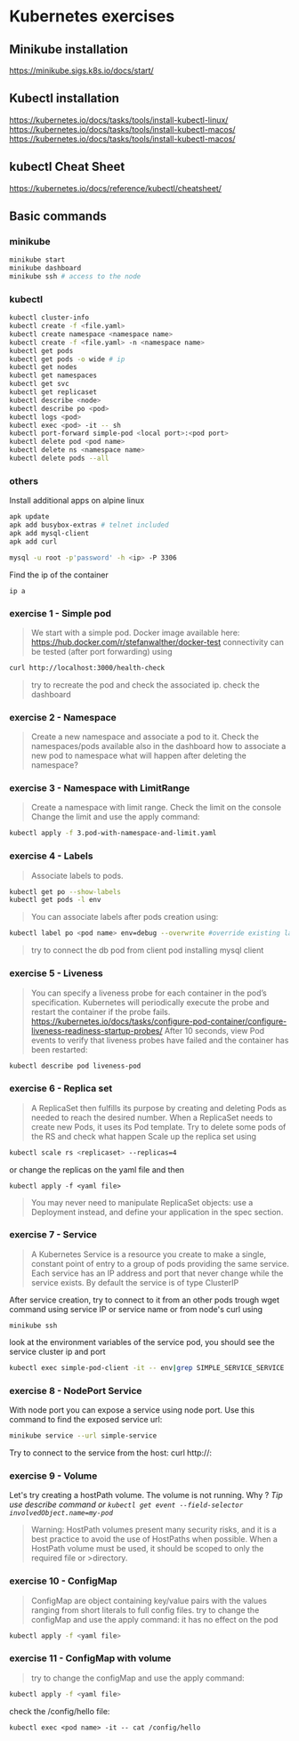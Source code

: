 # Kubernetes exercises

## Minikube installation
https://minikube.sigs.k8s.io/docs/start/

## Kubectl installation
https://kubernetes.io/docs/tasks/tools/install-kubectl-linux/
https://kubernetes.io/docs/tasks/tools/install-kubectl-macos/
https://kubernetes.io/docs/tasks/tools/install-kubectl-macos/


## kubectl Cheat Sheet
https://kubernetes.io/docs/reference/kubectl/cheatsheet/

## Basic commands

### minikube
```sh
minikube start
minikube dashboard
minikube ssh # access to the node
```
### kubectl
```sh
kubectl cluster-info
kubectl create -f <file.yaml>
kubectl create namespace <namespace name>
kubectl create -f <file.yaml> -n <namespace name>
kubectl get pods
kubectl get pods -o wide # ip
kubectl get nodes
kubectl get namespaces
kubectl get svc
kubectl get replicaset
kubectl describe <node>
kubectl describe po <pod>
kubectl logs <pod>
kubectl exec <pod> -it -- sh
kubectl port-forward simple-pod <local port>:<pod port>
kubectl delete pod <pod name>
kubectl delete ns <namespace name>
kubectl delete pods --all
```
### others
Install additional apps on alpine linux
```sh
apk update
apk add busybox-extras # telnet included
apk add mysql-client
apk add curl

mysql -u root -p'password' -h <ip> -P 3306

```

Find the ip of the container
```
ip a
```

### exercise 1 - Simple pod
>We start with a simple pod. Docker image available here: https://hub.docker.com/r/stefanwalther/docker-test
>connectivity can be tested (after port forwarding) using
```sh
curl http://localhost:3000/health-check
```
>try to recreate the pod and check the associated ip. 
>check the dashboard

### exercise 2 - Namespace
>Create a new namespace and associate a pod to it.
>Check the namespaces/pods available also in the dashboard 
>how to associate a new pod to namespace
>what will happen after deleting the namespace?


### exercise 3 - Namespace with LimitRange
>Create a namespace with limit range.
>Check the limit on the console
>Change the limit and use the apply command:
```sh
kubectl apply -f 3.pod-with-namespace-and-limit.yaml
```

### exercise 4 - Labels
>Associate labels to pods.
```sh
kubectl get po --show-labels
kubectl get pods -l env
```
>You can associate labels after pods creation using:
```sh
kubectl label po <pod name> env=debug --overwrite #override existing label env
```
>try to connect the db pod from client pod installing mysql client

### exercise 5 - Liveness
>You can specify a liveness probe for each container in the pod’s specification. Kubernetes will periodically execute the probe and restart the container if the probe fails.
> https://kubernetes.io/docs/tasks/configure-pod-container/configure-liveness-readiness-startup-probes/
> After 10 seconds, view Pod events to verify that liveness probes have failed and the container has been restarted:
```sh
kubectl describe pod liveness-pod
```

### exercise 6 - Replica set
>A ReplicaSet then fulfills its purpose by creating and deleting Pods as needed to reach the desired number. When a ReplicaSet needs to create new Pods, it uses its Pod template.
>Try to delete some pods of the RS and check what happen
>Scale up the replica set using
```sh
kubectl scale rs <replicaset> --replicas=4
```
or change the replicas on the yaml file and then
```
kubectl apply -f <yaml file>
```

>You may never need to manipulate ReplicaSet objects: use a Deployment instead, and define your application in the spec section.

### exercise 7 - Service
>A Kubernetes Service is a resource you create to make a single, constant point of entry to a group of pods providing the same service. 
>Each service has an IP address and port that never change while the service exists.
>By default the service is of type ClusterIP
>
After service creation, try to connect to it from an other pods trough wget command using service IP or service name or from node's curl using
```
minikube ssh
```
look at the environment variables of the service pod, you should see the service cluster ip and port
```sh
kubectl exec simple-pod-client -it -- env|grep SIMPLE_SERVICE_SERVICE
``` 

### exercise 8 - NodePort Service
With node port you can expose a service using node port. Use this command to find the exposed service url:
```sh
minikube service --url simple-service
```
Try to connect to the service from the host: 
curl  http://<host>:<port>


### exercise 9 - Volume
Let's try creating a hostPath volume.
The volume is not running. Why ? *Tip use describe command or ```kubectl get event --field-selector involvedObject.name=my-pod```*
>Warning:
>HostPath volumes present many security risks, and it is a best practice to avoid the use of HostPaths when possible. When a HostPath volume must be used, it should be scoped to only the required file or >directory.

### exercise 10 - ConfigMap
>ConfigMap are object containing key/value pairs with the values ranging from short literals to full config files.
>try to change the configMap and use the apply command: it has no effect on the pod
```sh
kubectl apply -f <yaml file>
```


### exercise 11 - ConfigMap with volume
>try to change the configMap and use the apply command: 
```sh
kubectl apply -f <yaml file>
```
check the /config/hello file:
```
kubectl exec <pod name> -it -- cat /config/hello
```